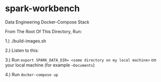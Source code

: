 # spark-workbench
Data Engineering Docker-Compose Stack


From The Root Of This Directory, Run:

1.) ./build-images.sh

2.) Listen to this:

3.) Run `export SPARK_DATA_DIR= <some directory on my local machine>` on your local machine (for example `~Documents`)

4.) Run `docker-compose up`